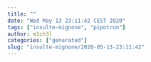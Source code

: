 ```yaml
---
title: ""
date: "Wed May 13 23:11:42 CEST 2020"
tags: ["insulte-mignone", "pipotron"]
author: m1ch3l
categories: ["generated"]
slug: "insulte-mignone/2020-05-13-23:11:42"
---
```



